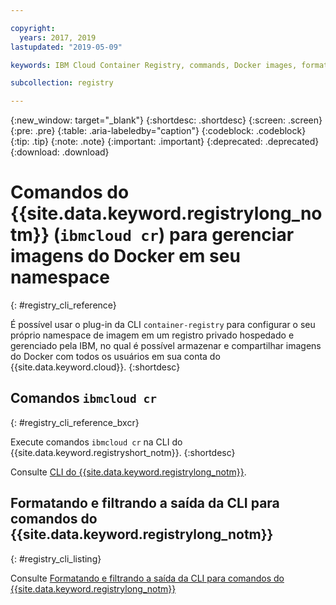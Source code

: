 ```yaml
---

copyright:
  years: 2017, 2019
lastupdated: "2019-05-09"

keywords: IBM Cloud Container Registry, commands, Docker images, format commands, filter command output, private registry, registry commands, formatting output, filtering output, output, Go template options, data types, 

subcollection: registry

---
```


{:new_window: target="_blank"}
{:shortdesc: .shortdesc}
{:screen: .screen}
{:pre: .pre}
{:table: .aria-labeledby="caption"}
{:codeblock: .codeblock}
{:tip: .tip}
{:note: .note}
{:important: .important}
{:deprecated: .deprecated}
{:download: .download}

# Comandos do {{site.data.keyword.registrylong_notm}} (`ibmcloud cr`) para gerenciar imagens do Docker em seu namespace
{: #registry_cli_reference}

É possível usar o plug-in da CLI `container-registry` para configurar o seu próprio namespace de
imagem em um registro privado hospedado e gerenciado pela IBM, no qual é possível armazenar e compartilhar imagens do
Docker com todos os usuários em sua conta do {{site.data.keyword.cloud}}.
{:shortdesc}

## Comandos `ibmcloud cr`
{: #registry_cli_reference_bxcr}

Execute comandos `ibmcloud cr` na CLI do {{site.data.keyword.registryshort_notm}}.
{:shortdesc}

Consulte [CLI do {{site.data.keyword.registrylong_notm}}](/docs/services/Registry?topic=container-registry-cli-plugin-containerregcli#containerregcli).

## Formatando e filtrando a saída da CLI para comandos do {{site.data.keyword.registrylong_notm}}
{: #registry_cli_listing}

Consulte [Formatando e filtrando a saída da CLI para comandos do {{site.data.keyword.registrylong_notm}}](/docs/services/Registry?topic=registry-registry_cli_list)
